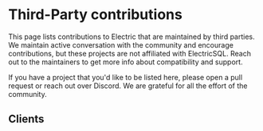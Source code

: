 # Third-Party contributions

This page lists contributions to Electric that are maintained by third parties. We maintain active conversation with the community and encourage contributions, but these projects are not affiliated with ElectricSQL. Reach out to the maintainers to get more info about compatibility and support.

If you have a project that you'd like to be listed here, please open a pull request or reach out over Discord. We are grateful for all the effort of the community.

## Clients
